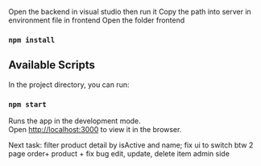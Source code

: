 
 Open the backend in visual studio then run it
 Copy the path into server in environment file in frontend
Open the folder frontend
### `npm install`

## Available Scripts

In the project directory, you can run:

### `npm start`

Runs the app in the development mode.\
Open [http://localhost:3000](http://localhost:3000) to view it in the browser.

Next task: filter product detail by isActive and name; fix ui to switch btw 2 page order+ product
    + fix bug edit, update, delete item admin side